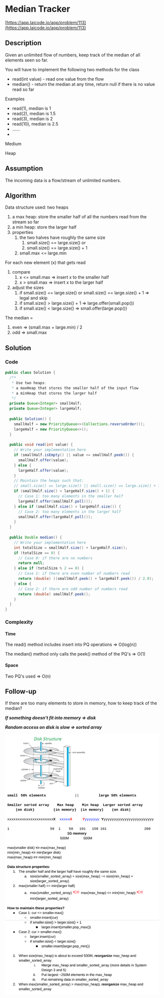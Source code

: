 <!----- Conversion time: 0.921 seconds.


Using this Markdown file:

1. Cut and paste this output into your source file.
2. See the notes and action items below regarding this conversion run.
3. Check the rendered output (headings, lists, code blocks, tables) for proper
   formatting and use a linkchecker before you publish this page.

Conversion notes:

* Docs to Markdown version 1.0β14
* Mon Jan 21 2019 19:27:24 GMT-0800 (PST)
* Source doc: https://docs.google.com/open?id=1d1RkI70HSPhcAwHJA1sl4nIRo4rQPemvbnAx3cQBobk
----->



# Median Tracker

[https://app.laicode.io/app/problem/113](https://app.laicode.io/app/problem/113)


## Description

Given an unlimited flow of numbers, keep track of the median of all elements seen so far.

You will have to implement the following two methods for the class



*   read(int value) - read one value from the flow
*   median() - return the median at any time, return null if there is no value read so far

Examples



*   read(1), median is 1
*   read(2), median is 1.5
*   read(3), median is 2
*   read(10), median is 2.5
*   ......
*

Medium

Heap


## Assumption

The incoming data is a flow/stream of unlimited numbers.


## Algorithm

Data structure used: two heaps



1.  a max heap: store the smaller half of all the numbers read from the stream so far
1.  a min heap: store the larger half
1.  properties
    1.  the two halves have roughly the same size
        1.  small.size() == large.size() or
        1.  small.size() == large.size() + 1
    1.  small.max <= large.min

For each new element (x) that gets read



1.  compare
    1.  x <= small.max ⇒ insert x to the smaller half
    1.  x > small.max ⇒ insert x to the larger half
1.  adjust the sizes
    1.  if small.size() == large.size() or small.size() == large.size() + 1 ⇒ legal and skip
    1.  if small.size() > large.size() + 1 ⇒ large.offer(small.pop())
    1.  if small.size() < large.size() ⇒ small.offer(large.pop())

The median =



1.  even ⇒ (small.max + large.min) / 2
1.  odd ⇒ small.max


## Solution


### Code


```java
public class Solution {
  /**
   * Use two heaps:
   * a maxHeap that stores the smaller half of the input flow
   * a minHeap that stores the larger half
   */
  private Queue<Integer> smallHalf;
  private Queue<Integer> largeHalf;

  public Solution() {
    smallHalf = new PriorityQueue<>(Collections.reverseOrder());
    largeHalf = new PriorityQueue<>();
  }

  public void read(int value) {
    // Write your implementation here
    if (smallHalf.isEmpty() || value <= smallHalf.peek()) {
      smallHalf.offer(value);
    } else {
      largeHalf.offer(value);
    }
    // Maintain the heaps such that:
    // small.size() == large.size() || small.size() == large.size() + 1
    if (smallHalf.size() > largeHalf.size() + 1) {
      // Case 1: too many elements in the smaller half
      largeHalf.offer(smallHalf.poll());
    } else if (smallHalf.size() < largeHalf.size()) {
      // Case 2: too many elements in the larger half
      smallHalf.offer(largeHalf.poll());
    }
  }

  public Double median() {
    // Write your implementation here
    int totalSize = smallHalf.size() + largeHalf.size();
    if (totalSize == 0) {
      // Case 0: if there are no numbers
      return null;
    } else if (totalSize % 2 == 0) {
      // Case 1: if there are even number of numbers read
      return (double) ((smallHalf.peek() + largeHalf.peek()) / 2.0);
    } else {
      // Case 2: if there are odd number of numbers read
      return (double) smallHalf.peek();
    }
  }
}
```



### Complexity


#### Time

The read() method includes insert into PQ operations ⇒ O(log(n))

The median() method only calls the peek() method of the PQ's ⇒ O(1)


#### Space

Two PQ's used ⇒ O(n)



## Follow-up

If there are too many elements to store in memory, how to keep track of the median?

**_If something doesn't fit into memory ⇒ disk_**

**_Random access on disk is slow ⇒ sorted array_**


![alt_text](median_tracker.png "image_tooltip")


<!-- Docs to Markdown version 1.0β14 -->
